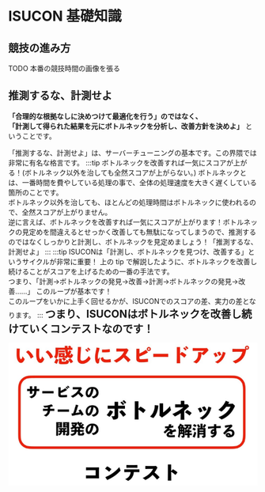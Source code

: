 # ISUCON 基礎知識
## 競技の進み方
TODO 本番の競技時間の画像を張る

## 推測するな、計測せよ
**「合理的な根拠なしに決めつけて最適化を行う」のではなく、  
「計測して得られた結果を元にボトルネックを分析し、改善方針を決めよ」** ということです。

「推測するな、計測せよ」は、サーバーチューニングの基本です。この界隈では非常に有名な格言です。
:::tip ボトルネックを改善すれば一気にスコアが上がる！(ボトルネック以外を治しても全然スコアが上がらない。)
ボトルネックとは、一番時間を費やしている処理の事で、全体の処理速度を大きく遅くしている箇所のことです。  
ボトルネック以外を治しても、ほとんどの処理時間はボトルネックに使われるので、全然スコアが上がりません。  
逆に言えば、ボトルネックを改善すれば一気にスコアが上がります！ボトルネックの見定めを間違えるとせっかく改善しても無駄になってしまうので、推測するのではなくしっかりと計測し、ボトルネックを見定めましょう！「推測するな、計測せよ」
:::
:::tip ISUCONは「計測し、ボトルネックを見つけ、改善する」というサイクルが非常に重要！
上の tip で解説したように、ボトルネックを改善し続けることがスコアを上げるための一番の手法です。  
つまり、「計測->ボトルネックの発見->改善->計測->ボトルネックの発見->改善……」 このループが基本です！  
このループをいかに上手く回せるかが、ISUCONでのスコアの差、実力の差となります。
:::
<b style="font-size: 150%;">つまり、ISUCONはボトルネックを改善し続けていくコンテストなのです！</b>

![](img.png)
